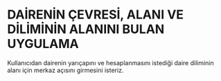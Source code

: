 # DAİRENİN ÇEVRESİ, ALANI VE DİLİMİNİN ALANINI BULAN UYGULAMA

Kullanıcıdan dairenin yarıçapını ve hesaplanmasını istediği daire diliminin alanı için merkaz açısını girmesini isteriz.
